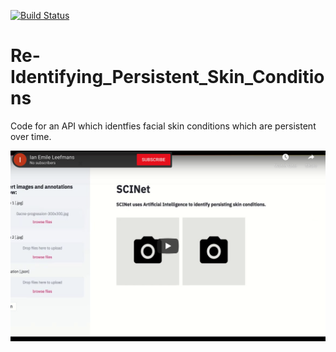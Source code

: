 [![Build Status](https://travis-ci.com/ileefmans/Re-Identifying_Persistent_Skin_Conditions.svg?token=uqQex7VxKszGWbK9PpaD&branch=master)](https://travis-ci.com/ileefmans/Re-Identifying_Persistent_Skin_Conditions)
# Re-Identifying_Persistent_Skin_Conditions

Code for an API which identfies facial skin conditions which are persistent over time.


[![Alt text](https://github.com/ileefmans/Re-Identifying_Persistent_Skin_Conditions/blob/master/images/Screen_Shot_2020-10-06.png)](https://www.youtube.com/watch?v=fg9VBqtjan4)
